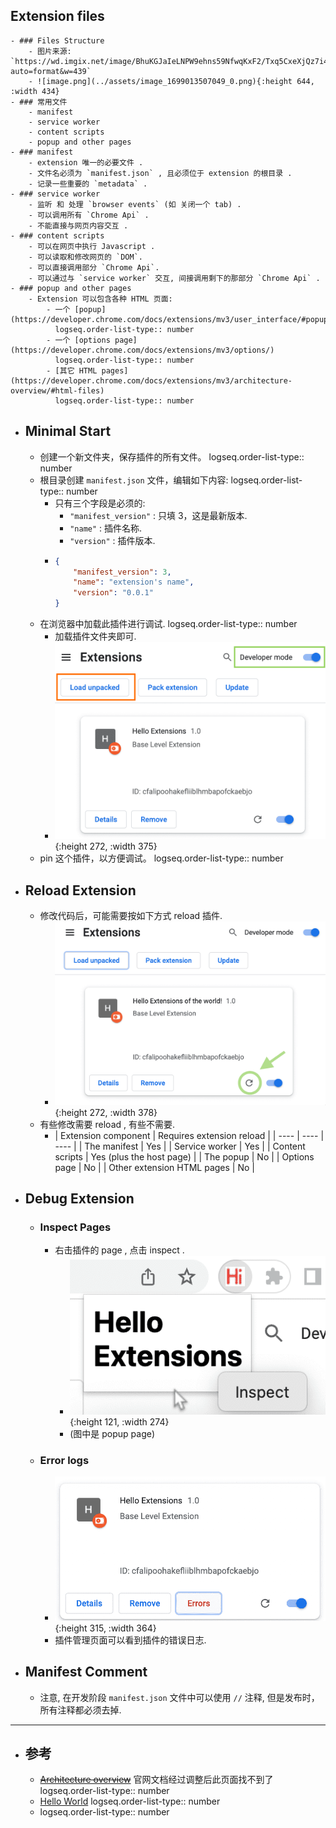 ## Extension files
	- ### Files Structure
		- 图片来源: `https://wd.imgix.net/image/BhuKGJaIeLNPW9ehns59NfwqKxF2/Txq5CxeXjQz7i4wmP8zO.png?auto=format&w=439`
		- ![image.png](../assets/image_1699013507049_0.png){:height 644, :width 434}
	- ### 常用文件
		- manifest
		- service worker
		- content scripts
		- popup and other pages
	- ### manifest
		- extension 唯一的必要文件 .
		- 文件名必须为 `manifest.json` , 且必须位于 extension 的根目录 .
		- 记录一些重要的 `metadata` .
	- ### service worker
		- 监听 和 处理 `browser events` (如 关闭一个 tab) .
		- 可以调用所有 `Chrome Api` .
		- 不能直接与网页内容交互 .
	- ### content scripts
		- 可以在网页中执行 Javascript .
		- 可以读取和修改网页的 `DOM`.
		- 可以直接调用部分 `Chrome Api`.
		- 可以通过与 `service worker` 交互, 间接调用剩下的那部分 `Chrome Api` .
	- ### popup and other pages
		- Extension 可以包含各种 HTML 页面:
			- 一个 [popup](https://developer.chrome.com/docs/extensions/mv3/user_interface/#popup)
			  logseq.order-list-type:: number
			- 一个 [options page](https://developer.chrome.com/docs/extensions/mv3/options/)
			  logseq.order-list-type:: number
			- [其它 HTML pages](https://developer.chrome.com/docs/extensions/mv3/architecture-overview/#html-files)
			  logseq.order-list-type:: number
- ## Minimal Start
	- 创建一个新文件夹，保存插件的所有文件。
	  logseq.order-list-type:: number
	- 根目录创建 `manifest.json` 文件，编辑如下内容:
	  logseq.order-list-type:: number
		- 只有三个字段是必须的:
			- `"manifest_version"` : 只填 3，这是最新版本.
			- `"name"` : 插件名称.
			- `"version"` : 插件版本.
		- ``` json
		  {
		      "manifest_version": 3,
		      "name": "extension's name",
		      "version": "0.0.1"
		  }
		  ```
	- 在浏览器中加载此插件进行调试.
	  logseq.order-list-type:: number
		- 加载插件文件夹即可.
		- ![image.png](../assets/image_1726163903312_0.png){:height 272, :width 375}
	- pin 这个插件，以方便调试。
	  logseq.order-list-type:: number
- ## Reload Extension
	- 修改代码后，可能需要按如下方式 reload 插件.
		- ![image.png](../assets/image_1726164501083_0.png){:height 272, :width 378}
	- 有些修改需要 reload , 有些不需要.
		- | Extension component | Requires extension reload |
		  | ---- | ---- | ---- |
		  | The manifest | Yes |
		  | Service worker | Yes |
		  | Content scripts | Yes (plus the host page) |
		  | The popup | No |
		  | Options page | No |
		  | Other extension HTML pages | No |
- ## Debug Extension
	- ### Inspect Pages
		- 右击插件的 page , 点击 inspect .
			- ![image.png](../assets/image_1726165121916_0.png){:height 121, :width 274}
			- (图中是 popup page)
	- ### Error logs
		- ![image.png](../assets/image_1726165379545_0.png){:height 315, :width 364}
		- 插件管理页面可以看到插件的错误日志.
- ## Manifest Comment
	- 注意, 在开发阶段 `manifest.json` 文件中可以使用 `//` 注释, 但是发布时，所有注释都必须去掉.
- ---
- ## 参考
	- ~~[Architecture overview](https://developer.chrome.com/docs/extensions/mv3/architecture-overview/)~~ 官网文档经过调整后此页面找不到了
	  logseq.order-list-type:: number
	- [Hello World](https://developer.chrome.com/docs/extensions/get-started/tutorial/hello-world)
	  logseq.order-list-type:: number
	- logseq.order-list-type:: number